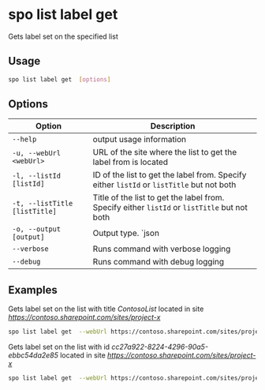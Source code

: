 # spo list label get

Gets label set on the specified list

## Usage

```sh
spo list label get  [options]
```

## Options

Option|Description
------|-----------
`--help`|output usage information
`-u, --webUrl <webUrl>`|URL of the site where the list to get the label from is located
`-l, --listId [listId]`|ID of the list to get the label from. Specify either `listId` or `listTitle` but not both
`-t, --listTitle [listTitle]`|Title of the list to get the label from. Specify either `listId` or `listTitle` but not both
`-o, --output [output]`|Output type. `json|text`. Default `text`
`--verbose`|Runs command with verbose logging
`--debug`|Runs command with debug logging

## Examples

Gets label set on the list with title _ContosoList_ located in site _https://contoso.sharepoint.com/sites/project-x_

```sh
spo list label get  --webUrl https://contoso.sharepoint.com/sites/project-x --listTitle ContosoList
```

Gets label set on the list with id _cc27a922-8224-4296-90a5-ebbc54da2e85_ located in site _https://contoso.sharepoint.com/sites/project-x_

```sh
spo list label get  --webUrl https://contoso.sharepoint.com/sites/project-x --listId cc27a922-8224-4296-90a5-ebbc54da2e85
```